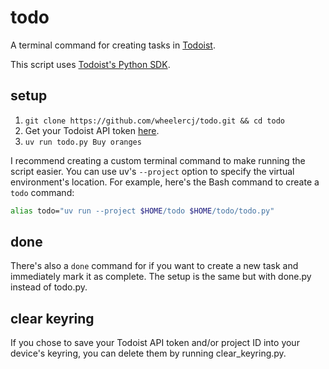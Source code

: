 # todo

A terminal command for creating tasks in [Todoist](https://todoist.com/).

This script uses [Todoist's Python SDK](https://doist.github.io/todoist-api-python/).

## setup

1. `git clone https://github.com/wheelercj/todo.git && cd todo`
2. Get your Todoist API token [here](https://app.todoist.com/app/settings/integrations/developer).
3. `uv run todo.py Buy oranges`

I recommend creating a custom terminal command to make running the script easier. You can use uv's `--project` option to specify the virtual environment's location. For example, here's the Bash command to create a `todo` command:

```bash
alias todo="uv run --project $HOME/todo $HOME/todo/todo.py"
```

## done

There's also a `done` command for if you want to create a new task and immediately mark it as complete. The setup is the same but with done.py instead of todo.py.

## clear keyring

If you chose to save your Todoist API token and/or project ID into your device's keyring, you can delete them by running clear_keyring.py.
